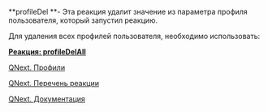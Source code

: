 
**profileDel **- Эта реакция удалит значение из параметра профиля пользователя, который запустил реакцию.



Для удаления всех профилей пользователя, необходимо использовать: 

[**Реакция: profileDelAll**](/docs-test/ph/QNext-admin-reaction-profileDelAll-05-13)



[QNext. Профили](/docs-test/ph/QNext-admin-profile-about-04-25)

[QNext. Перечень реакции](/docs-test/ph/QNext-admin-reaction-about-05-01)

[QNext. Документация](/docs-test/ph/QNext-admin-documentation-05-08)